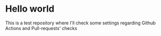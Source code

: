 # Hello world
This is a test repository where I'll check some settings regarding Github Actions and Pull-requests' checks